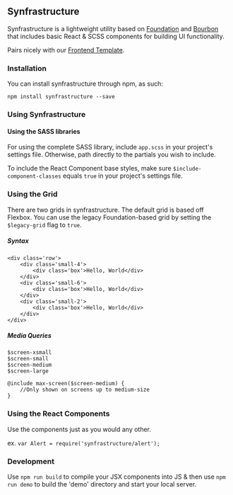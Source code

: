 Synfrastructure
----

Synfrastructure is a lightweight utility based on [Foundation](https://github.com/zurb/foundation) and [Bourbon](https://github.com/thoughtbot/bourbon) that includes basic React & SCSS components for building UI functionality.

Pairs nicely with our [Frontend Template](https://github.com/synapsestudios/frontend-template).

### Installation

You can install synfrastructure through npm, as such:

```
npm install synfrastructure --save
```

### Using Synfrastructure

#### Using the SASS libraries
For using the complete SASS library, include `app.scss` in your project's settings file. Otherwise, path directly to the partials you wish to include.

To include the React Component base styles, make sure `$include-component-classes` equals `true` in your project's settings file.

### Using the Grid
There are two grids in synfrastructure. The default grid is based off Flexbox. You can use the legacy Foundation-based grid by setting the `$legacy-grid` flag to `true`.

##### Syntax
```
<div class='row'>
    <div class='small-4'>
        <div class='box'>Hello, World</div>
    </div>
    <div class='small-6'>
        <div class='box'>Hello, World</div>
    </div>
    <div class='small-2'>
        <div class='box'>Hello, World</div>
    </div>
</div>
```

##### Media Queries
```
$screen-xsmall
$screen-small
$screen-medium
$screen-large

@include max-screen($screen-medium) {
    //Only shown on screens up to medium-size
}
```

### Using the React Components
Use the components just as you would any other.

ex. `var Alert = require('synfrastructure/alert');`

### Development

Use `npm run build` to compile your JSX components into JS & then use `npm run demo` to build the 'demo' directory and start your local server.


